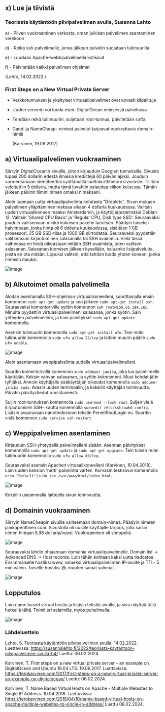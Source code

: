 ## x) Lue ja tiivistä

### Teoriasta käytäntöön pilvipalvelimen avulla, Susanna Lehto

a) - Pilven vuokraaminen verkosta, oman julkisen palvelimen asentaminen verkkoon

d) - Reikä ssh-palvelimelle, jonka jälkeen palvelin suojataan tulimuurilla

e) - Luodaan Apache-webbipalvelimella kotisivut

f) - Päivitetään kaikki palvelimen ohjelmat

(Lehto, 14.02.2022.)

### First Steps on a New Virtual Private Server

- Verkkotunnukset ja yksityiset virtuaalipalvelimet ovat kovasti kilpailtuja

- Uuden serverin voi luoda esim. DigitalOcean nimisessä palvelussa

- Tehdään reikä tulimuuriin, suljetaan root-tunnus, päivitetään softa.

- Gandi ja NameCheap- nimiset palvelut tarjoavat vuokrattavia domain-nimiä

  (Karvinen, 19.09.2017)

## a) Virtuaalipalvelimen vuokraaminen

Siirryin DigitalOceanin sivuille, johon kirjauduin Googlen tunnuksilla. Sivusto lupasi 200 dollarin edestä ilmaisia krediittejä 60 päivän ajaksi. Jouduin varmentamaan identiteettini syöttämällä luottokorttitietoni sivustolle. Tililtäni veloitettiin 5 dollaria, mutta tämä luvattiin palauttaa viikon kuluessa. Tämän jälkeen päivitin tiimini nimen omaksi nimekseni. 

Aloin luomaan uutta virtuaalipalvelinta kohdasta "Droplets". Sivun mukaan palvelimen ylläpitäminen maksaa alkaen 4 dollaria kuukaudessa. Valitsin uuden virtuaalikoneen maaksi Amsterdamin, ja käyttöjärjestelmäksi Debian 12.  Valitsin 'Shared CPU Basic' ja 'Regular CPU, Disk type SSD'. Seuraavaksi jouduin valitsemaan minkä kokoisen paketin tarvitsen. Päädyin toiseksi halvimpaan, jonka hinta oli 6 dollaria kuukaudessa, sisältäen 1 GB prosessori, 25 GB SSD-tilaa ja 1000 GB siirtodataa. Seuraavaksi pyydettiin valitsemaan kirjautuminen salasanalla tai SSH avaimella. Vielä tässä vaiheessa en tiedä oikeastaan mitään SSH-avaimista, joten valitsen salasanan. Salasanan luomisen jälkeen kysellään, haluanko lisäpalveluita, joista en ota mitään. Lopuksi valitsin, että tahdon luoda yhden koneen, jonka nimesin mauksi.

![image](https://github.com/bhd471/linux-palvelimet/assets/148760837/be396f8c-1780-439f-8da4-ac58a64acdf4)


## b) Alkutoimet omalla palvelimella

Aloitan asentamalla SSH-ohjelman virtuaalikoneelleni, suorittamalla ensin komennon `sudo apt-get update` ja sen jälkeen `sudo apt-get install ssh`. Seuraavaksi komentoriville syötin komennon `ssh root@159.65.194.165`. Minulta pyydettiin virtuaalipalvelimeni salasanaa, jonka syötin. Sain yhteyden palvelimelleni, ja hain päivitykset `sudo apt-get update` komennolla. 

Asensin tulimuurin komennolla `sudo apt-get install ufw`. Tein reiän tulimuuriin komennolla `sudo ufw allow 22/tcp` ja laitoin muurin päälle `sudo ufw enable`.




![image](https://github.com/bhd471/linux-palvelimet/assets/148760837/7c1a1f2a-524a-4e5d-bbfc-344874cb1380)

Aloin asentamaan weppipalvelinta uudelle virtuaalipalvelimelleni. 

Suoritin komentorivillä komennon `sudo adduser janika`, joka luo palvelimelle käyttäjän. Keksin vahvan salasanan, ja syötin kokonimeni. Muut kohdat jätin tyhjäksi. Annoin käyttäjälle pääkäyttäjän oikeudet komennolla `sudo adduser janika sudo`. Avasin uuden terminaalin, ja kokeilin käyttäjän toimivuutta. Päivitin päivitystiedot onnistuneesti.

Suljin root-tunnuksen komennolla `sudo usermod --lock root`. Suljen vielä kirjautumisen SSH- kautta komennolla `sudoedit /etc/ssh/aahd_config`. Lisäsin avautuvaan nanotiedostoon tekstin PermitRootLogin no. Suoritin vielä komennon `sudo service ssh restart`.

## c) Weppipalvelimen asentaminen

Kirjauduin SSH-yhteydellä palvelimelleni sisään. Asennan päivitykset komennoilla `sudo apt-get update` ja `sudo apt-get upgrade`. Tein toisen reiän tulimuuriin komennolla `sudo ufw allow 80/tcp`. 

Seuraavaksi asensin Apachen virtuaalikoneelleni (Karvinen, 10.04.2018). Loin uuden kansion 'netti' palvelinta varten.  Korvasin testisivun komennolla `echo "Default"|sudo tee /var/www/html/index.html`. 


![image](https://github.com/bhd471/linux-palvelimet/assets/148760837/d3ff48d0-09e6-4319-964e-ed8b15097e25)

Kokeilin useammalla laitteella sivun toimivuutta. 


## d) Domainin vuokraaminen

Siirryin NameCheapin sivuille valitsemaan domain-nimeä. Päädyin nimeen janikapenttinen.com. Sivustolla oli uusille käyttäjille tarjous, jolla saisin nimen hintaan 5,98 dollaria/vuosi. Vuokraaminen oli simppeliä.

![image](https://github.com/bhd471/linux-palvelimet/assets/148760837/74cfc86c-09f1-44f0-994e-c76754e5f6b8)

Seuraavaksi lähdin ohjaamaan domainia virtuaalipalvelimelle. Domain list -> Advanced DNS ->  Host records. Loin tähän kohtaan kaksi uutta tiedostoa. Ensimmäiselle hostiksi www, valueksi virtuaalipalvelimen IP-osoite ja TTL- 5 min välein. Toiselle hostiksi @, muuten samat valinnat.

![image](https://github.com/bhd471/linux-palvelimet/assets/148760837/ea39207c-6f8d-4ea5-98c2-6a162420e41f)


## Lopputulos

Loin name based virtual hostin ja lisäsin tekstiä sivulle, ja sivu näyttää tällä hetkellä tältä. Toimii eri selaimilla, myös puhelimella.

![image](https://github.com/bhd471/linux-palvelimet/assets/148760837/369d5734-d845-4430-a11d-816a79465c6b)

### Lähdeluettelo

Lehto, S. Teoriasta käytäntöön pilvipalvelimen avulla. 14.02.2022. Luettavissa: https://susannalehto.fi/2022/teoriasta-kaytantoon-pilvipalvelimen-avulla-h4/
Luettu: 06.02.2024.

Karvinen, T. First steps on a new virtual private server - an example on DigitalOcean and Ubuntu 16.04 LTS. 19.09.2017. Luettavissa: https://terokarvinen.com/2017/first-steps-on-a-new-virtual-private-server-an-example-on-digitalocean/
Luettu: 06.02.2024.

Karvinen, T. Name Based Virtual Hosts on Apache - Multiple Websites to Single IP Address. 10.04.2018. Luettavissa: https://terokarvinen.com/2018/04/10/name-based-virtual-hosts-on-apache-multiple-websites-to-single-ip-address/
Luettu 08.02.2024.
